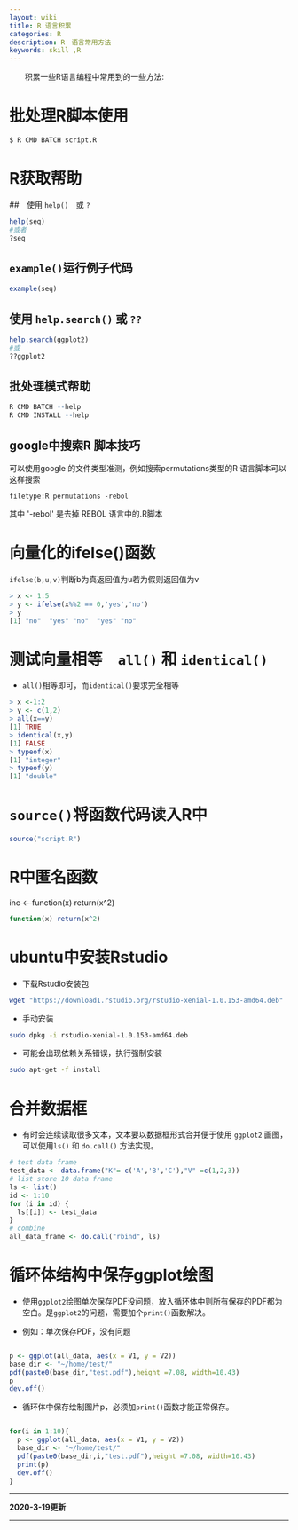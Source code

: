 ```yaml
---
layout: wiki
title: R 语言积累
categories: R
description: R　语言常用方法
keywords: skill ,R
---
```


　　积累一些R语言编程中常用到的一些方法:


# 批处理R脚本使用

```bash
$ R CMD BATCH script.R
```

# R获取帮助

##　使用 `help()`　或 `?`

```r
help(seq)
#或者
?seq
```

## `example()`运行例子代码

```r
example(seq)
```

## 使用 `help.search()` 或 `??`

```r
help.search(ggplot2)
#或
??ggplot2
```

## 批处理模式帮助

```r
R CMD BATCH --help
R CMD INSTALL --help
```

## google中搜索R 脚本技巧

可以使用google 的文件类型准测，例如搜索permutations类型的R 语言脚本可以这样搜索

```
filetype:R permutations -rebol
```

其中 '-rebol' 是去掉 REBOL 语言中的.R脚本

# 向量化的ifelse()函数

`ifelse(b,u,v)`判断b为真返回值为u若为假则返回值为v

```r
> x <- 1:5
> y <- ifelse(x%%2 == 0,'yes','no')
> y
[1] "no"  "yes" "no"  "yes" "no" 
```

# 测试向量相等　`all()` 和 `identical()`

* `all()`相等即可，而`identical()`要求完全相等

```r
> x <-1:2
> y <- c(1,2)
> all(x==y)
[1] TRUE
> identical(x,y)
[1] FALSE
> typeof(x)
[1] "integer"
> typeof(y)
[1] "double"
```

# `source()`将函数代码读入R中

```r
source("script.R")

```

# R中匿名函数


~~inc <- function(x) return(x^2)~~

```r
function(x) return(x^2)
```

# ubuntu中安装Rstudio

* 下载Rstudio安装包

```bash
wget "https://download1.rstudio.org/rstudio-xenial-1.0.153-amd64.deb"

```

* 手动安装

```bash
sudo dpkg -i rstudio-xenial-1.0.153-amd64.deb
```

* 可能会出现依赖关系错误，执行强制安装

```bash
sudo apt-get -f install
```

# 合并数据框

* 有时会连续读取很多文本，文本要以数据框形式合并便于使用 `ggplot2` 画图，可以使用`ls()` 和 `do.call()` 方法实现。

```R
# test data frame
test_data <- data.frame("K"= c('A','B','C'),"V" =c(1,2,3))
# list store 10 data frame 
ls <- list()
id <- 1:10
for (i in id) {
  ls[[i]] <- test_data 
}
# combine
all_data_frame <- do.call("rbind", ls)

```

# 循环体结构中保存ggplot绘图

* 使用`ggplot2`绘图单次保存PDF没问题，放入循环体中则所有保存的PDF都为空白。是`ggplot2`的问题，需要加个`print()`函数解决。

* 例如：单次保存PDF，没有问题

```R

p <- ggplot(all_data, aes(x = V1, y = V2))
base_dir <- "~/home/test/"
pdf(paste0(base_dir,"test.pdf"),height =7.08, width=10.43)
p
dev.off()

```
* 循环体中保存绘制图片p，必须加`print()`函数才能正常保存。

```R

for(i in 1:10){
  p <- ggplot(all_data, aes(x = V1, y = V2))
  base_dir <- "~/home/test/"
  pdf(paste0(base_dir,i,"test.pdf"),height =7.08, width=10.43)
  print(p)
  dev.off()
}

```


***

**2020-3-19更新**

***